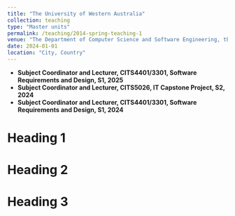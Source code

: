 ```yaml
---
title: "The University of Western Australia"
collection: teaching
type: "Master units"
permalink: /teaching/2014-spring-teaching-1
venue: "The Department of Computer Science and Software Engineering, the University of Western Australia"
date: 2024-01-01
location: "City, Country"
---
```


- **Subject Coordinator and Lecturer, CITS4401/3301, Software Requirements and Design, S1, 2025**
- **Subject Coordinator and Lecturer, CITS5026, IT Capstone Project, S2, 2024** 
- **Subject Coordinator and Lecturer, CITS4401/3301, Software Requirements and Design, S1, 2024** 

Heading 1
======

Heading 2
======

Heading 3
======

